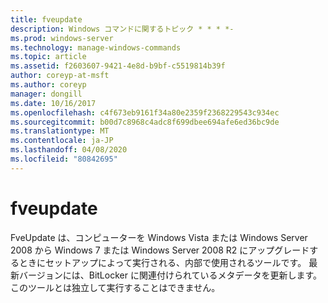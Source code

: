 ```yaml
---
title: fveupdate
description: Windows コマンドに関するトピック * * * *-
ms.prod: windows-server
ms.technology: manage-windows-commands
ms.topic: article
ms.assetid: f2603607-9421-4e8d-b9bf-c5519814b39f
author: coreyp-at-msft
ms.author: coreyp
manager: dongill
ms.date: 10/16/2017
ms.openlocfilehash: c4f673eb9161f34a80e2359f2368229543c934ec
ms.sourcegitcommit: b00d7c8968c4adc8f699dbee694afe6ed36bc9de
ms.translationtype: MT
ms.contentlocale: ja-JP
ms.lasthandoff: 04/08/2020
ms.locfileid: "80842695"
---
```

# <a name="fveupdate"></a>fveupdate



FveUpdate は、コンピューターを Windows Vista または Windows Server 2008 から Windows 7 または Windows Server 2008 R2 にアップグレードするときにセットアップによって実行される、内部で使用されるツールです。 最新バージョンには、BitLocker に関連付けられているメタデータを更新します。 このツールとは独立して実行することはできません。